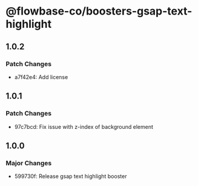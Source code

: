 # @flowbase-co/boosters-gsap-text-highlight

## 1.0.2

### Patch Changes

- a7f42e4: Add license

## 1.0.1

### Patch Changes

- 97c7bcd: Fix issue with z-index of background element

## 1.0.0

### Major Changes

- 599730f: Release gsap text highlight booster
